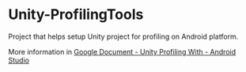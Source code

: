 # Unity-ProfilingTools

Project that helps setup Unity project for profiling on Android platform.

More information in [Google Document - Unity Profiling With - Android Studio](https://docs.google.com/document/d/17WJQZyT4PSSumEZvyvDlpAfC0qZER_vRqmkhrelU6k4/edit?usp=sharing)
